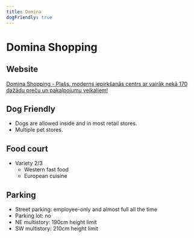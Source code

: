 ```yaml
---
title: Domina
dogFriendly: true
---
```


# Domina Shopping

## Website
[Domina Shopping - Plašs, moderns iepirkšanās centrs ar vairāk nekā 170 dažādu preču un pakalpojumu veikaliem!](https://domina-shopping.lv/lv/)

## Dog Friendly
- Dogs are allowed inside and in most retail stores. 
- Multiple pet stores.

## Food court
- Variety 2/3
    - Western fast food
    - European cuisine

## Parking
- Street parking: employee-only and almost full all the time
- Parking lot: no
- NE multistory: 190cm height limit
- SW multistory: 210cm height limit